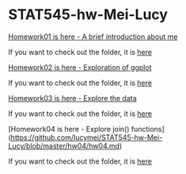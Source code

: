 # STAT545-hw-Mei-Lucy


[Homework01 is here - A brief introduction about me](https://github.com/lucymei/STAT545-hw01-Mei-Lucy/blob/master/README.md)

If you want to check out the folder, it is [here](https://github.com/lucymei/STAT545-hw01-Mei-Lucy)

[Homework02 is here - Exploration of ggplot](https://github.com/lucymei/STAT545-hw-Mei-Lucy/blob/master/hw2/STAT545_hw02.md)

If you want to check out the folder, it is [here](https://github.com/lucymei/STAT545-hw-Mei-Lucy/tree/master/hw2)

[Homework03 is here - Explore the data](https://github.com/lucymei/STAT545-hw-Mei-Lucy/blob/master/hw03/STAT545_hw03.md)

If you want to check out the folder, it is [here](https://github.com/lucymei/STAT545-hw-Mei-Lucy/tree/master/hw03)

[Homework04 is here - Explore join() functions] (https://github.com/lucymei/STAT545-hw-Mei-Lucy/blob/master/hw04/hw04.md)

If you want to check out the folder, it is [here](https://github.com/lucymei/STAT545-hw-Mei-Lucy/tree/master/hw04)
